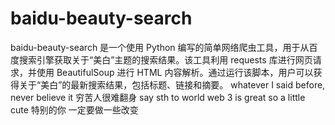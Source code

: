 # baidu-beauty-search
baidu-beauty-search 是一个使用 Python 编写的简单网络爬虫工具，用于从百度搜索引擎获取关于“美白”主题的搜索结果。该工具利用 requests 库进行网页请求，并使用 BeautifulSoup 进行 HTML 内容解析。通过运行该脚本，用户可以获得关于“美白”的最新搜索结果，包括标题、链接和摘要。
whatever I said before, never believe it
穷苦人很难翻身
say sth to world web 3 is great
so a little cute
特别的你
一定要做一些改变
